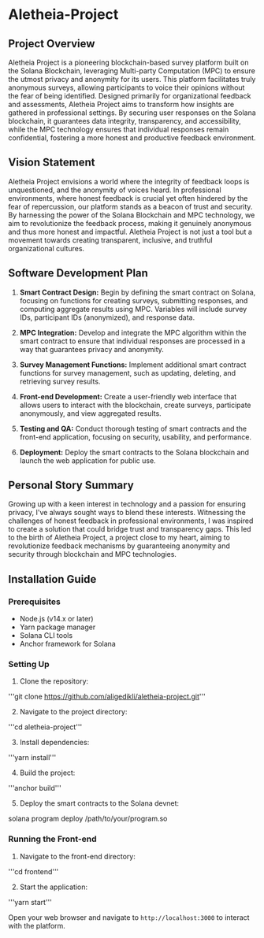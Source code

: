 # Aletheia-Project

## Project Overview

Aletheia Project is a pioneering blockchain-based survey platform built on the Solana Blockchain, leveraging Multi-party Computation (MPC) to ensure the utmost privacy and anonymity for its users. This platform facilitates truly anonymous surveys, allowing participants to voice their opinions without the fear of being identified. Designed primarily for organizational feedback and assessments, Aletheia Project aims to transform how insights are gathered in professional settings. By securing user responses on the Solana blockchain, it guarantees data integrity, transparency, and accessibility, while the MPC technology ensures that individual responses remain confidential, fostering a more honest and productive feedback environment.

## Vision Statement

Aletheia Project envisions a world where the integrity of feedback loops is unquestioned, and the anonymity of voices heard. In professional environments, where honest feedback is crucial yet often hindered by the fear of repercussion, our platform stands as a beacon of trust and security. By harnessing the power of the Solana Blockchain and MPC technology, we aim to revolutionize the feedback process, making it genuinely anonymous and thus more honest and impactful. Aletheia Project is not just a tool but a movement towards creating transparent, inclusive, and truthful organizational cultures.

## Software Development Plan

1. **Smart Contract Design:** Begin by defining the smart contract on Solana, focusing on functions for creating surveys, submitting responses, and computing aggregate results using MPC. Variables will include survey IDs, participant IDs (anonymized), and response data.

2. **MPC Integration:** Develop and integrate the MPC algorithm within the smart contract to ensure that individual responses are processed in a way that guarantees privacy and anonymity.

3. **Survey Management Functions:** Implement additional smart contract functions for survey management, such as updating, deleting, and retrieving survey results.

4. **Front-end Development:** Create a user-friendly web interface that allows users to interact with the blockchain, create surveys, participate anonymously, and view aggregated results.

5. **Testing and QA:** Conduct thorough testing of smart contracts and the front-end application, focusing on security, usability, and performance.

6. **Deployment:** Deploy the smart contracts to the Solana blockchain and launch the web application for public use.

## Personal Story Summary

Growing up with a keen interest in technology and a passion for ensuring privacy, I've always sought ways to blend these interests. Witnessing the challenges of honest feedback in professional environments, I was inspired to create a solution that could bridge trust and transparency gaps. This led to the birth of Aletheia Project, a project close to my heart, aiming to revolutionize feedback mechanisms by guaranteeing anonymity and security through blockchain and MPC technologies.

## Installation Guide

### Prerequisites

- Node.js (v14.x or later)
- Yarn package manager
- Solana CLI tools
- Anchor framework for Solana

### Setting Up

1. Clone the repository:

'''git clone https://github.com/aligedikli/aletheia-project.git'''

2. Navigate to the project directory:

'''cd aletheia-project'''

3. Install dependencies:

'''yarn install'''

4. Build the project:

'''anchor build'''

5. Deploy the smart contracts to the Solana devnet:

solana program deploy /path/to/your/program.so


### Running the Front-end

1. Navigate to the front-end directory:

'''cd frontend'''

2. Start the application:

'''yarn start'''


Open your web browser and navigate to `http://localhost:3000` to interact with the platform.





